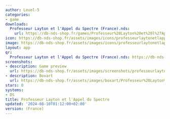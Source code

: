 ```yaml
---
author: Level-5
categories:
- game
downloads:
  Professeur Layton et l'Appel du Spectre (France).nds:
    url: https://db-nds-shop.fr/games/Professeur%20Layton%20et%20l%27Appel%20du%20Spectre%20%28France%29.zip
icon: https://db-nds-shop.fr/assets/images/icons/professeurlaytonetlappelduspectre.png
image: https://db-nds-shop.fr/assets/images/icons/professeurlaytonetlappelduspectre.png
layout: app
qr:
  Professeur Layton et l'Appel du Spectre (France).nds: https://db-nds-shop.fr/qr/professeur-layton-et-lappel-du-spectre-france-nds.png
screenshots:
- description: Game preview
  url: https://db-nds-shop.fr/assets/images/screenshots/professeurlaytonetlappelduspectre/professeurlaytonetlappelduspectre.png
- description: Boxart
  url: https://db-nds-shop.fr/assets/images/boxart/Professeur%20Layton%20et%20l'Appel%20du%20Spectre%20(France).nds.png
stars: 0
systems:
- DS
title: Professeur Layton et l'Appel du Spectre
updated: '2024-08-10T01:12:00+02:00'
version: (France)
---
```

